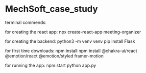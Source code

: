 # MechSoft_case_study

terminal commends:

for creating the react app:
npx create-react-app meeting-organizer

for creating the backend:
python3 -m venv venv
pip install Flask

for first time downloads:
npm install
npm install @chakra-ui/react @emotion/react @emotion/styled framer-motion

for running the app:
npm start
python app.py
